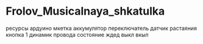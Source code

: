 # Frolov_Musicalnaya_shkatulka


ресурсы
ардуино
мкетка
аккумулятор
переключатель
датчик растаяния
кнопка 1
динамик
провода
состояние
ждед
выкл
вкыл
